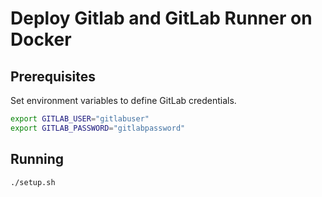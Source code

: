 # Deploy Gitlab and GitLab Runner on Docker

## Prerequisites
Set environment variables to define GitLab credentials. 
```bash
export GITLAB_USER="gitlabuser"
export GITLAB_PASSWORD="gitlabpassword"
```
## Running
```bash
./setup.sh
```